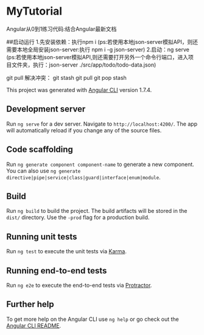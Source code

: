 # MyTutorial

Angular从0到1练习代码:结合Angular最新文档

##启动运行
1.先安装依赖：执行npm i
(ps:若使用本地json-server模拟API，则还需要本地全局安装json-server:执行 npm i -g json-server)
2.启动：ng serve
(ps:若使用本地json-server模拟API,则还需要打开另外一个命令行端口，进入项目文件夹，执行：json-server ./src/app/todo/todo-data.json)


git pull 解决冲突：
git stash   git pull   git pop stash

This project was generated with [Angular CLI](https://github.com/angular/angular-cli) version 1.7.4.

## Development server

Run `ng serve` for a dev server. Navigate to `http://localhost:4200/`. The app will automatically reload if you change any of the source files.

## Code scaffolding

Run `ng generate component component-name` to generate a new component. You can also use `ng generate directive|pipe|service|class|guard|interface|enum|module`.

## Build

Run `ng build` to build the project. The build artifacts will be stored in the `dist/` directory. Use the `-prod` flag for a production build.

## Running unit tests

Run `ng test` to execute the unit tests via [Karma](https://karma-runner.github.io).

## Running end-to-end tests

Run `ng e2e` to execute the end-to-end tests via [Protractor](http://www.protractortest.org/).

## Further help

To get more help on the Angular CLI use `ng help` or go check out the [Angular CLI README](https://github.com/angular/angular-cli/blob/master/README.md).
